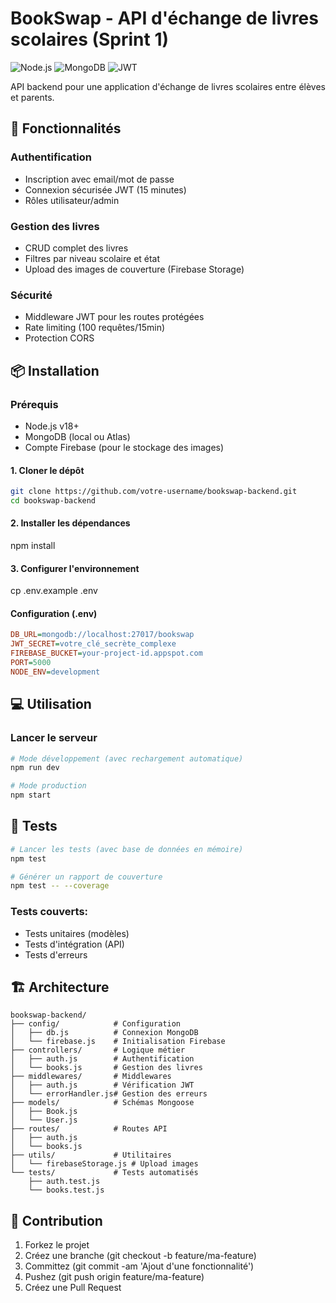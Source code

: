 # BookSwap - API d'échange de livres scolaires (Sprint 1)

![Node.js](https://img.shields.io/badge/Node.js-18-green)
![MongoDB](https://img.shields.io/badge/MongoDB-6.0-blue)
![JWT](https://img.shields.io/badge/JWT-Auth-orange)

API backend pour une application d'échange de livres scolaires entre élèves et parents.

## 🚀 Fonctionnalités

### Authentification
- Inscription avec email/mot de passe
- Connexion sécurisée JWT (15 minutes)
- Rôles utilisateur/admin

### Gestion des livres
- CRUD complet des livres
- Filtres par niveau scolaire et état
- Upload des images de couverture (Firebase Storage)

### Sécurité
- Middleware JWT pour les routes protégées
- Rate limiting (100 requêtes/15min)
- Protection CORS

## 📦 Installation

### Prérequis
- Node.js v18+
- MongoDB (local ou Atlas)
- Compte Firebase (pour le stockage des images)

#### 1. Cloner le dépôt
```bash
git clone https://github.com/votre-username/bookswap-backend.git
cd bookswap-backend
```

#### 2. Installer les dépendances
npm install

#### 3. Configurer l'environnement
cp .env.example .env

#### Configuration (.env)
```ini
DB_URL=mongodb://localhost:27017/bookswap
JWT_SECRET=votre_clé_secrète_complexe
FIREBASE_BUCKET=your-project-id.appspot.com
PORT=5000
NODE_ENV=development
```

## 💻 Utilisation

### Lancer le serveur
```bash
# Mode développement (avec rechargement automatique)
npm run dev

# Mode production
npm start
```

## 🧪 Tests
```bash
# Lancer les tests (avec base de données en mémoire)
npm test

# Générer un rapport de couverture
npm test -- --coverage
```

### Tests couverts:
- Tests unitaires (modèles)
- Tests d'intégration (API)
- Tests d'erreurs

## 🏗 Architecture
```
bookswap-backend/
├── config/            # Configuration
│   ├── db.js          # Connexion MongoDB
│   └── firebase.js    # Initialisation Firebase
├── controllers/       # Logique métier
│   ├── auth.js        # Authentification
│   └── books.js       # Gestion des livres
├── middlewares/       # Middlewares
│   ├── auth.js        # Vérification JWT
│   └── errorHandler.js# Gestion des erreurs
├── models/            # Schémas Mongoose
│   ├── Book.js
│   └── User.js
├── routes/            # Routes API
│   ├── auth.js
│   └── books.js
├── utils/             # Utilitaires
│   └── firebaseStorage.js # Upload images
└── tests/             # Tests automatisés
    ├── auth.test.js
    └── books.test.js
```

## 🤝 Contribution
1. Forkez le projet
2. Créez une branche (git checkout -b feature/ma-feature)
3. Committez (git commit -am 'Ajout d'une fonctionnalité')
4. Pushez (git push origin feature/ma-feature)
5. Créez une Pull Request